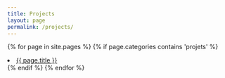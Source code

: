 ```yaml
---
title: Projects
layout: page
permalink: /projects/
---
```


{% for page in site.pages %}
  {% if page.categories contains 'projets' %}
  <li><a href="{{ page.url | relative_url }}">{{ page.title }}</a></li>
  {% endif %}
{% endfor %}

